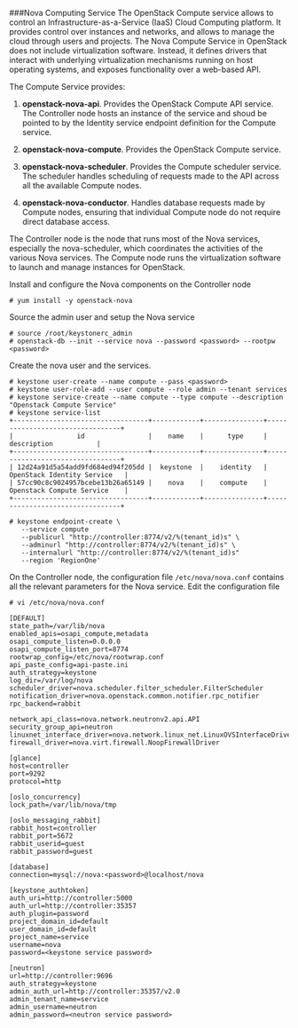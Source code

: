 ###Nova Computing Service
The OpenStack Compute service allows to control an Infrastructure-as-a-Service (IaaS) Cloud Computing platform. It provides control over instances and networks, and allows to manage the cloud through users and projects. The Nova Compute Service in OpenStack does not include virtualization software. Instead, it defines drivers that interact with underlying virtualization mechanisms running on host operating systems, and exposes functionality over a web-based API.

The Compute Service provides:

1. **openstack-nova-api**. Provides the OpenStack Compute API service. The Controller node hosts an instance of the service and shoud be pointed to by the Identity service endpoint definition for the Compute service.

2. **openstack-nova-compute**. Provides the OpenStack Compute service.

3. **openstack-nova-scheduler**. Provides the Compute scheduler service. The scheduler handles scheduling of requests made to the API across all the available Compute nodes.

4. **openstack-nova-conductor**. Handles database requests made by Compute nodes, ensuring that individual Compute node do not require direct database access. 


The Controller node is the node that runs most of the Nova services, especially the nova-scheduler, which coordinates the activities of the various Nova services. The Compute node runs the virtualization software to launch and manage instances for OpenStack.

Install and configure the Nova components on the Controller node
```
# yum install -y openstack-nova
```

Source the admin user and setup the Nova service
```
# source /root/keystonerc_admin
# openstack-db --init --service nova --password <password> --rootpw <password>
```

Create the nova user and the services. 
```
# keystone user-create --name compute --pass <password>
# keystone user-role-add --user compute --role admin --tenant services
# keystone service-create --name compute --type compute --description "Openstack Compute Service"
# keystone service-list
+----------------------------------+------------+---------------+---------------------------------+
|                id                |    name    |      type     |           description           |
+----------------------------------+------------+---------------+---------------------------------+
| 12d24a91d5a54add9fd684ed94f205dd |  keystone  |    identity   |    OpenStack Identity Service   |
| 57cc90c8c9024957bcebe13b26a65149 |    nova    |    compute    |    Openstack Compute Service    |
+----------------------------------+------------+---------------+---------------------------------+

# keystone endpoint-create \
   --service compute
   --publicurl "http://controller:8774/v2/%(tenant_id)s" \
   --adminurl "http://controller:8774/v2/%(tenant_id)s" \
   --internalurl "http://controller:8774/v2/%(tenant_id)s"
   --region 'RegionOne'
```

On the Controller node, the configuration file ``/etc/nova/nova.conf`` contains all the relevant parameters for the Nova service. Edit the configuration file
```
# vi /etc/nova/nova.conf

[DEFAULT]
state_path=/var/lib/nova
enabled_apis=osapi_compute,metadata
osapi_compute_listen=0.0.0.0
osapi_compute_listen_port=8774
rootwrap_config=/etc/nova/rootwrap.conf
api_paste_config=api-paste.ini
auth_strategy=keystone
log_dir=/var/log/nova
scheduler_driver=nova.scheduler.filter_scheduler.FilterScheduler
notification_driver=nova.openstack.common.notifier.rpc_notifier
rpc_backend=rabbit

network_api_class=nova.network.neutronv2.api.API
security_group_api=neutron
linuxnet_interface_driver=nova.network.linux_net.LinuxOVSInterfaceDriver
firewall_driver=nova.virt.firewall.NoopFirewallDriver

[glance]
host=controller
port=9292
protocol=http

[oslo_concurrency]
lock_path=/var/lib/nova/tmp

[oslo_messaging_rabbit]
rabbit_host=controller
rabbit_port=5672
rabbit_userid=guest
rabbit_password=guest

[database]
connection=mysql://nova:<password>@localhost/nova

[keystone_authtoken]
auth_uri=http://controller:5000
auth_url=http://controller:35357
auth_plugin=password
project_domain_id=default
user_domain_id=default
project_name=service
username=nova
password=<keystone service password>

[neutron]
url=http://controller:9696
auth_strategy=keystone
admin_auth_url=http://controller:35357/v2.0
admin_tenant_name=service
admin_username=neutron
admin_password=<neutron service password>
```

